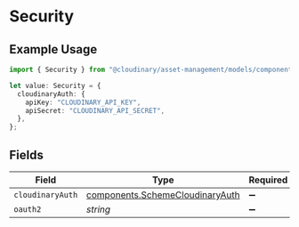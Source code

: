 # Security

## Example Usage

```typescript
import { Security } from "@cloudinary/asset-management/models/components";

let value: Security = {
  cloudinaryAuth: {
    apiKey: "CLOUDINARY_API_KEY",
    apiSecret: "CLOUDINARY_API_SECRET",
  },
};
```

## Fields

| Field                                                                              | Type                                                                               | Required                                                                           | Description                                                                        |
| ---------------------------------------------------------------------------------- | ---------------------------------------------------------------------------------- | ---------------------------------------------------------------------------------- | ---------------------------------------------------------------------------------- |
| `cloudinaryAuth`                                                                   | [components.SchemeCloudinaryAuth](../../models/components/schemecloudinaryauth.md) | :heavy_minus_sign:                                                                 | N/A                                                                                |
| `oauth2`                                                                           | *string*                                                                           | :heavy_minus_sign:                                                                 | N/A                                                                                |